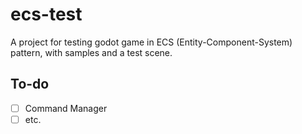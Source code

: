 # ecs-test

A project for testing godot game in ECS (Entity-Component-System) pattern, with samples and a test scene.

## To-do

- [ ] Command Manager
- [ ] etc.
